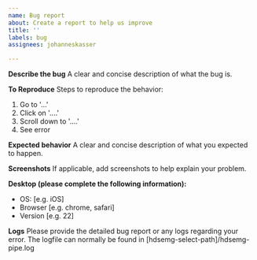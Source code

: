 ```yaml
---
name: Bug report
about: Create a report to help us improve
title: ''
labels: bug
assignees: johanneskasser

---
```


**Describe the bug**
A clear and concise description of what the bug is.

**To Reproduce**
Steps to reproduce the behavior:
1. Go to '...'
2. Click on '....'
3. Scroll down to '....'
4. See error

**Expected behavior**
A clear and concise description of what you expected to happen.

**Screenshots**
If applicable, add screenshots to help explain your problem.

**Desktop (please complete the following information):**
 - OS: [e.g. iOS]
 - Browser [e.g. chrome, safari]
 - Version [e.g. 22]

**Logs**
Please provide the detailed bug report or any logs regarding your error. The logfile can normally be found in [hdsemg-select-path]/hdsemg-pipe.log
